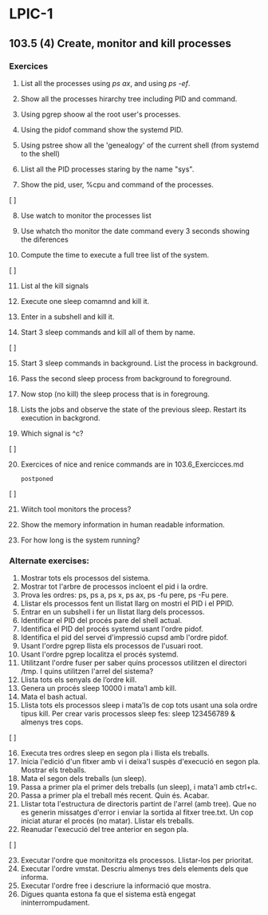 # LPIC-1


## 103.5 (4) Create, monitor and kill processes

### Exercices


 1. List all the processes using *ps ax*, and using *ps -ef*.

 2. Show all the processes hirarchy tree including PID and command.

 3. Using pgrep shoow al the root user's processes.

 4. Using the pidof command show the systemd PID.
 
 5. Using pstree show all the 'genealogy' of the current shell (from systemd to the shell)

 6. Llist all the PID processes staring by the name "sys".

 7. Show the pid, user, %cpu and command of the processes.

[ ]

 8. Use watch to monitor the processes list

 9. Use whatch tho monitor the date command every 3 seconds showing the diferences

 10. Compute the time to execute a full tree list of the system.

[ ]

 11. List al the kill signals

 12. Execute one sleep comamnd and kill it.
 
 13. Enter in a subshell and kill it.

 14. Start 3 sleep commands and kill all of them by name.

[ ]

 15. Start 3 sleep commands in background. List the process in background.

 16. Pass the second sleep process from background to foreground.

 17. Now stop (no kill) the sleep process that is in foregroung.

 18. Lists the jobs and observe the state of the previous sleep. Restart its execution in backgrond.
 
19. Which signal is ^c?

[ ]
  
 20. Exercices of nice and renice commands are in 103.6_Exercicces.md
     ```
     postponed
     ```

[ ]

 21. Wiitch tool monitors the process?

 22. Show the memory information in human readable information.

 23. For how long is the system running?



### Alternate exercises:

 1. Mostrar tots els processos del sistema.
 2. Mostrar tot l'arbre de processos incloent el pid i la ordre. 
 3. Prova les ordres: ps, ps a, ps x, ps ax, ps -fu pere, ps -Fu pere.
 4. Llistar els processos  fent un llistat llarg on mostri el PID i el PPID.
 5. Entrar en un subshell i fer un llistat llarg dels processos. 
 6. Identificar el PID del procés pare del shell actual.
 7. Identifica el PID del procés systemd usant l'ordre pidof.
 8. Identifica el pid del servei d'impressió cupsd amb l'ordre pidof.
 9. Usant l'ordre pgrep llista els processos de l'usuari root.
 10. Usant l'ordre pgrep localitza el procés systemd.
 11. Utilitzant l'ordre fuser per saber quins processos utilitzen el directori /tmp. I quins utilitzen l'arrel del sistema?
 12. Llista tots els senyals de l’ordre kill.
 13. Genera un procés sleep 10000 i mata’l amb kill.
 14. Mata el bash actual.
 15. Llista tots els processos sleep  i mata'ls de cop tots usant una sola ordre tipus kill. Per crear varis processos sleep fes: sleep 123456789 & almenys tres cops.

[  ]

 16. Executa tres ordres sleep en segon pla i llista els treballs.
 17. Inicia l'edició d'un fitxer amb vi i deixa'l suspès d'execució en segon pla. Mostrar els treballs.
 18. Mata el segon dels treballs (un sleep).
 19. Passa a primer pla el primer dels treballs (un sleep), i mata'l amb ctrl+c.
 20. Passa a primer pla el treball més recent. Quin és. Acabar. 
 21. Llistar tota l'estructura de directoris partint de l'arrel (amb tree). Que no es generin missatges d'error i enviar la sortida al fitxer tree.txt. Un cop iniciat aturar el procés (no matar). Llistar els treballs.
 22. Reanudar l'execució del tree anterior en segon pla.

[  ]

 23. Executar l'ordre que monitoritza els processos. Llistar-los per prioritat.
 24. Executar l'ordre vmstat. Descriu almenys tres dels elements dels que informa.
 25. Executar l'ordre free i descriure la informació que mostra.
 26. Digues quanta estona fa que el sistema està engegat ininterrompudament.


